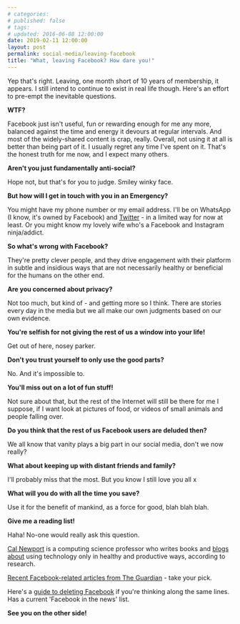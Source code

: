 ```yaml
---
# categories: 
# published: false
# tags: 
# updated: 2016-06-08 12:00:00
date: 2019-02-11 12:00:00
layout: post
permalink: social-media/leaving-facebook
title: "What, leaving Facebook? How dare you!"
---
```


Yep that's right. Leaving, one month short of 10 years of membership, it appears.  I still intend to continue to exist in real life though.  Here's an effort to pre-empt the inevitable questions.

**WTF?**

Facebook just isn't useful, fun or rewarding enough for me any more, balanced against the time and energy it devours at regular intervals.  And most of the widely-shared content is crap, really. Overall, not using it at all is better than being part of it. I usually regret any time I've spent on it. That's the honest truth for me now, and I expect many others.

**Aren't you just fundamentally anti-social?**

Hope not, but that's for you to judge. Smiley winky face.

**But how will I get in touch with you in an Emergency?**

You might have my phone number or my email address.  I'll be on WhatsApp (I know, it's owned by Facebook) and [Twitter](https://twitter.com/kennyfraser) - in a limited way for now at least. Or you might know my lovely wife who's a Facebook and Instagram ninja/addict.

**So what's wrong with Facebook?**

They're pretty clever people, and they drive engagement with their platform in subtle and insidious ways that are not necessarily healthy or beneficial for the humans on the other end.

**Are you concerned about privacy?**

Not too much, but kind of - and getting more so I think. There are stories every day in the media but we all make our own judgments based on our own evidence.

**You're selfish for not giving the rest of us a window into your life!**

Get out of here, nosey parker.

**Don't you trust yourself to only use the good parts?**

No. And it's impossible to.

**You'll miss out on a lot of fun stuff!**

Not sure about that, but the rest of the Internet will still be there for me I suppose, if I want look at pictures of food, or videos of small animals and people falling over.

**Do you think that the rest of us Facebook users are deluded then?**

We all know that vanity plays a big part in our social media, don't we now really?

**What about keeping up with distant friends and family?**

I'll probably miss that the most. But you know I still love you all x

**What will you do with all the time you save?**

Use it for the benefit of mankind, as a force for good, blah blah blah.

**Give me a reading list!**

Haha! No-one would really ask this question.

[Cal Newport](http://calnewport.com/) is a computing science professor who writes books and [blogs about](http://calnewport.com/blog/) using technology only in healthy and productive ways, according to research.

[Recent Facebook-related articles from The Guardian](https://www.theguardian.com/technology/facebook) - take your pick.

Here's a [guide to deleting Facebook](https://deletefacebook.com/) if you're thinking along the same lines. Has a current 'Facebook in the news' list.

**See you on the other side!**
